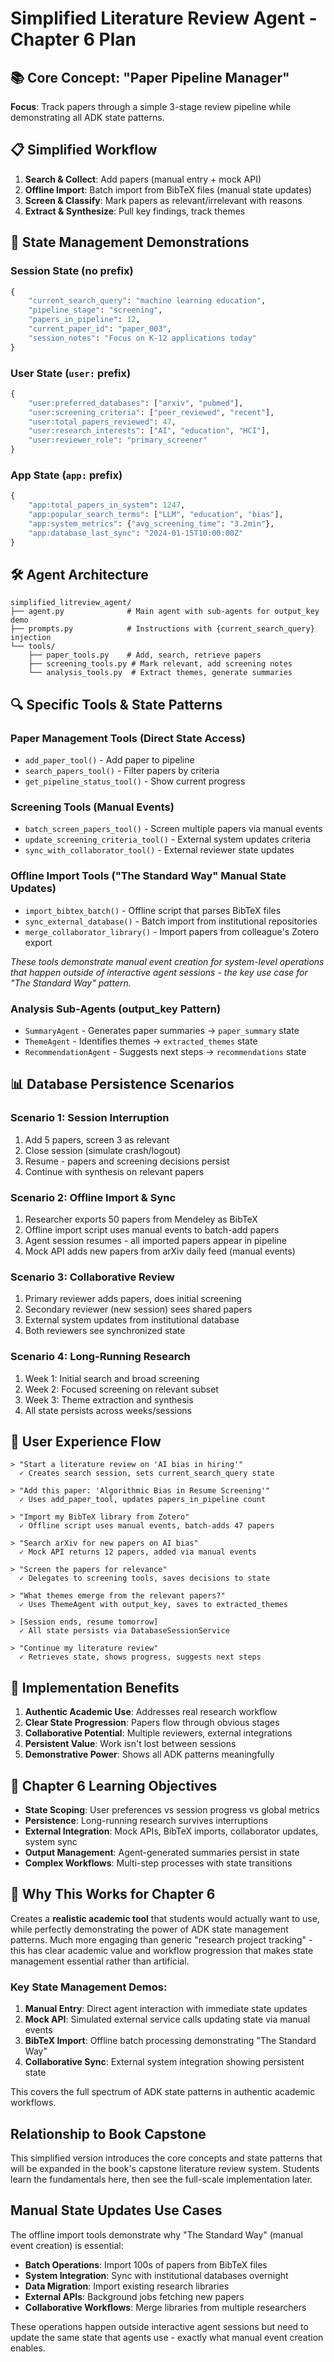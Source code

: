 # Simplified Literature Review Agent - Chapter 6 Plan

## 📚 Core Concept: "Paper Pipeline Manager"

**Focus**: Track papers through a simple 3-stage review pipeline while demonstrating all ADK state patterns.

## 📋 Simplified Workflow

1. **Search & Collect**: Add papers (manual entry + mock API)
2. **Offline Import**: Batch import from BibTeX files (manual state updates)
3. **Screen & Classify**: Mark papers as relevant/irrelevant with reasons
4. **Extract & Synthesize**: Pull key findings, track themes

## 🔧 State Management Demonstrations

### Session State (no prefix)
```python
{
    "current_search_query": "machine learning education",
    "pipeline_stage": "screening", 
    "papers_in_pipeline": 12,
    "current_paper_id": "paper_003",
    "session_notes": "Focus on K-12 applications today"
}
```

### User State (`user:` prefix)
```python
{
    "user:preferred_databases": ["arxiv", "pubmed"],
    "user:screening_criteria": ["peer_reviewed", "recent"],
    "user:total_papers_reviewed": 47,
    "user:research_interests": ["AI", "education", "HCI"],
    "user:reviewer_role": "primary_screener"
}
```

### App State (`app:` prefix) 
```python
{
    "app:total_papers_in_system": 1247,
    "app:popular_search_terms": ["LLM", "education", "bias"],
    "app:system_metrics": {"avg_screening_time": "3.2min"},
    "app:database_last_sync": "2024-01-15T10:00:00Z"
}
```

## 🛠️ Agent Architecture

```
simplified_litreview_agent/
├── agent.py              # Main agent with sub-agents for output_key demo
├── prompts.py            # Instructions with {current_search_query} injection  
└── tools/
    ├── paper_tools.py    # Add, search, retrieve papers
    ├── screening_tools.py # Mark relevant, add screening notes
    └── analysis_tools.py  # Extract themes, generate summaries
```

## 🔍 Specific Tools & State Patterns

### Paper Management Tools (Direct State Access)
- `add_paper_tool()` - Add paper to pipeline
- `search_papers_tool()` - Filter papers by criteria
- `get_pipeline_status_tool()` - Show current progress

### Screening Tools (Manual Events)  
- `batch_screen_papers_tool()` - Screen multiple papers via manual events
- `update_screening_criteria_tool()` - External system updates criteria
- `sync_with_collaborator_tool()` - External reviewer state updates

### Offline Import Tools ("The Standard Way" Manual State Updates)
- `import_bibtex_batch()` - Offline script that parses BibTeX files
- `sync_external_database()` - Batch import from institutional repositories
- `merge_collaborator_library()` - Import papers from colleague's Zotero export

*These tools demonstrate manual event creation for system-level operations that happen outside of interactive agent sessions - the key use case for "The Standard Way" pattern.*

### Analysis Sub-Agents (output_key Pattern)
- `SummaryAgent` - Generates paper summaries → `paper_summary` state
- `ThemeAgent` - Identifies themes → `extracted_themes` state  
- `RecommendationAgent` - Suggests next steps → `recommendations` state

## 📊 Database Persistence Scenarios

### Scenario 1: Session Interruption
1. Add 5 papers, screen 3 as relevant
2. Close session (simulate crash/logout)
3. Resume - papers and screening decisions persist
4. Continue with synthesis on relevant papers

### Scenario 2: Offline Import & Sync
1. Researcher exports 50 papers from Mendeley as BibTeX
2. Offline import script uses manual events to batch-add papers
3. Agent session resumes - all imported papers appear in pipeline
4. Mock API adds new papers from arXiv daily feed (manual events)

### Scenario 3: Collaborative Review
1. Primary reviewer adds papers, does initial screening
2. Secondary reviewer (new session) sees shared papers
3. External system updates from institutional database
4. Both reviewers see synchronized state

### Scenario 4: Long-Running Research
1. Week 1: Initial search and broad screening
2. Week 2: Focused screening on relevant subset  
3. Week 3: Theme extraction and synthesis
4. All state persists across weeks/sessions

## 🎨 User Experience Flow

```
> "Start a literature review on 'AI bias in hiring'"
  ✓ Creates search session, sets current_search_query state

> "Add this paper: 'Algorithmic Bias in Resume Screening'"  
  ✓ Uses add_paper_tool, updates papers_in_pipeline count

> "Import my BibTeX library from Zotero"
  ✓ Offline script uses manual events, batch-adds 47 papers

> "Search arXiv for new papers on AI bias"
  ✓ Mock API returns 12 papers, added via manual events

> "Screen the papers for relevance"
  ✓ Delegates to screening tools, saves decisions to state

> "What themes emerge from the relevant papers?"
  ✓ Uses ThemeAgent with output_key, saves to extracted_themes

> [Session ends, resume tomorrow]
  ✓ All state persists via DatabaseSessionService

> "Continue my literature review"
  ✓ Retrieves state, shows progress, suggests next steps
```

## 🚀 Implementation Benefits

1. **Authentic Academic Use**: Addresses real research workflow
2. **Clear State Progression**: Papers flow through obvious stages
3. **Collaborative Potential**: Multiple reviewers, external integrations
4. **Persistent Value**: Work isn't lost between sessions
5. **Demonstrative Power**: Shows all ADK patterns meaningfully

## 📝 Chapter 6 Learning Objectives

- **State Scoping**: User preferences vs session progress vs global metrics
- **Persistence**: Long-running research survives interruptions
- **External Integration**: Mock APIs, BibTeX imports, collaborator updates, system sync
- **Output Management**: Agent-generated summaries persist in state
- **Complex Workflows**: Multi-step processes with state transitions

## 🎯 Why This Works for Chapter 6

Creates a **realistic academic tool** that students would actually want to use, while perfectly demonstrating the power of ADK state management patterns. Much more engaging than generic "research project tracking" - this has clear academic value and workflow progression that makes state management essential rather than artificial.

### Key State Management Demos:

1. **Manual Entry**: Direct agent interaction with immediate state updates
2. **Mock API**: Simulated external service calls updating state via manual events
3. **BibTeX Import**: Offline batch processing demonstrating "The Standard Way"
4. **Collaborative Sync**: External system integration showing persistent state

This covers the full spectrum of ADK state patterns in authentic academic workflows.

## Relationship to Book Capstone

This simplified version introduces the core concepts and state patterns that will be expanded in the book's capstone literature review system. Students learn the fundamentals here, then see the full-scale implementation later.

## Manual State Updates Use Cases

The offline import tools demonstrate why "The Standard Way" (manual event creation) is essential:

- **Batch Operations**: Import 100s of papers from BibTeX files
- **System Integration**: Sync with institutional databases overnight
- **Data Migration**: Import existing research libraries
- **External APIs**: Background jobs fetching new papers
- **Collaborative Workflows**: Merge libraries from multiple researchers

These operations happen outside interactive agent sessions but need to update the same state that agents use - exactly what manual event creation enables.